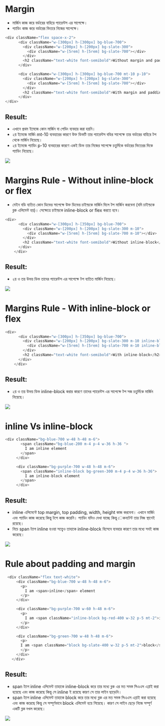 # Margin
- মার্জিন কাজ করে বর্ডারের বাহিরে প্যারেন্টস এর সাপেক্ষে। 
- প্যাডিং কাজ করে বর্ডারের ভিতরে নিজের সাপেক্ষে। 
```js
<div className="flex space-x-2">
      <div className="w-[300px] h-[300px] bg-blue-700">
        <div className="w-[200px] h-[200px] bg-slate-300">
          <div className="w-[5rem] h-[5rem] bg-slate-700"></div>
        </div>
        <h2 className="text-white font-semibold">Without margin and padding</h2>
      </div>

      <div className="w-[300px] h-[300px] bg-blue-700 mt-10 p-10">
        <div className="w-[200px] h-[200px] bg-slate-300">
          <div className="w-[5rem] h-[5rem] bg-slate-700"></div>
        </div>
        <h2 className="text-white font-semibold">With margin and padding</h2>
      </div>
</div>
```
## Result:
- এখানে প্রথম ইমেজে কোন মার্জিন বা পেডিং ব্যবহার করা হয়নি।
- ২য় ইমেজে মার্জিং mt-10 ব্যবহারের কারণে উক্ত ডিভটি তার প্যারেন্টস বডির সাপেক্ষে তার বর্ডারের বাহিরে টপ থেকে মার্জিন নিয়েছে। 
- ২য় ইমেজে প্যাডিং p-10 ব্যবহারের কারণে একই ডিভ তার নিজের সাপেক্ষে চতুর্দিকে বর্ডারের ভিতেরর দিকে প্যাডিং নিয়েছে।
<img src='./images/S-1.jpg'>

# Margins Rule - Without inline-block or flex
- মেইন বডি ব্যতিত কোন ডিভের সাপেক্ষে উক্ত ডিভের চাইল্ডকে মার্জিন দিলে টপ মার্জিন করবেনা (যদি চাইল্ডকে ব্লক এলিমেন্ট হয়)। সেক্ষেত্রে চাইল্ডকে inline-block or flex করতে হবে।

```js
<div>
      <div className="w-[300px] h-[350px] bg-blue-700">
        <div className="w-[200px] h-[200px] bg-slate-300 m-10">
          <div className="w-[5rem] h-[5rem] bg-slate-700 m-10"></div>
        </div>
        <h2 className="text-white font-semibold">Without inline-block</h2>
      </div>
    </div>
```
## Result:
- ২য় ও তয় উভয় ডিভ তাদের প্যারেন্টস এর সাপেক্ষে টপ ব্যতিত মার্জিন নিয়েছে।

<img src='./images/S-2.jpg'>

# Margins Rule - With inline-block or flex
```js
<div>
      <div className="w-[300px] h-[350px] bg-blue-700">
        <div className="w-[200px] h-[200px] bg-slate-300 m-10 inline-block ">
          <div className="w-[5rem] h-[5rem] bg-slate-700 m-10 inline-block"></div>
        </div>
        <h2 className="text-white font-semibold">With inline-block</h2>
      </div>
    </div>
```
## Result:
- ২য় ও তয় উভয় ডিভ inline-block করার কারণে তাদের প্যারেন্টস এর সাপেক্ষে টপ সজ চতুর্দিকে মার্জিন নিয়েছে।

<img src='./images/S-3.jpg'>

# inline Vs inline-block
 ```js
 <div className="bg-blue-700 w-48 h-48 m-6">
        <span className="bg-blue-200 m-4 p-4 w-36 h-36 ">
          I am inline element
        </span>
      </div>

      <div className="bg-purple-700 w-48 h-48 m-6">
        <span className="inline-block bg-green-300 m-4 p-4 w-36 h-36">
          I am inline-block element
        </span>
      </div>
 ```
 ## Result:
 - inline এলিমেন্টে top margin, top padding, width, height কাজ করবেনা। এখানে মার্জিং এবং প্যাডিং কাজ করেছে কিন্তু টপে কাজ করেনি। প্যাডিং যদিও দেখা যাচ্ছে কিন্তু েকনটেন্ট তার নিজ স্থানেই রয়েছে। 
 - নিচে span ট্যাগ inline হওয়া সত্ত্বেও তাহাকে inline-block হিসেবে ব্যবহার কারণে তার মধ্যে সবই কাজ করেছে। 
 
 <img src='./images/inlineVs.jpg' />

 # Rule about padding and margin
 
 ```js
  <div className="flex text-white">
      <div className="bg-blue-700 w-48 h-48 m-6">
        <p>
          I am <span>inline</span> element
        </p>
      </div>

      <div className="bg-purple-700 w-60 h-48 m-6">
        <p>
          I am <span className="inline-block bg-red-400 w-32 p-5 mt-2">inline-block</span> element
        </p>
      </div>

      <div className="bg-green-700 w-48 h-48 m-6">
        <p>
        I am <span className="block bg-slate-400 w-32 p-5 mt-2">block</span> element
        </p>
      </div>
    </div>
 ```
 ## Result:
 - span ট্যাগ inline এলিমেন্ট তাহাকে inline-block করে তার মধ্যে ব্লক এর মত সমস্ত সিএএস এপ্লাই করা হয়েছে এবং কাজ করেছে কিন্তু সে inline ই রয়েছে কারণ সে তার লাইন ছাড়েনি। 
 -  span ট্যাগ inline এলিমেন্ট তাহাকে block করে তার মধ্যে ব্লক এর মত সমস্ত সিএএস এপ্লাই করা হয়েছে এবং কাজ করেছে কিন্তু সে সম্পূর্ণভাবে block এলিমেন্ট হয়ে গিয়েছে। কারণ সে লাইন ছেড়ে নিজে সম্পূর্ণ একটি ব্লক দখল করেছে।
 <img src='./images/blockVs.jpg' />